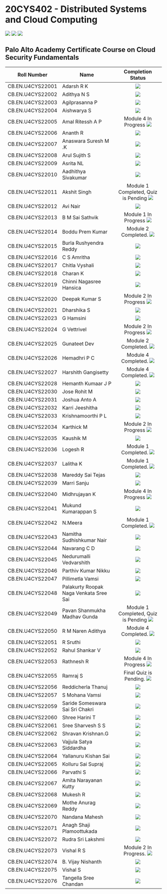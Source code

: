 # 20CYS402 - Distributed Systems and Cloud Computing
![](https://img.shields.io/badge/Batch-22CYS-lightgreen) ![](https://img.shields.io/badge/UG-blue) ![](https://img.shields.io/badge/Subject-DSCC-blue) <br/>

## Palo Alto Academy Certificate Course on Cloud Security Fundamentals

| Roll Number         | Name                                      | 			Completion Status		    |
|:-------------------:|-------------------------------------------|:-----------------------------:|
| CB.EN.U4CYS22001    | Adarsh R K                                | [![](https://img.shields.io/badge/-Completed-gold)](Palo_Alto_Course_Certificates/CB.EN.U4CYS22001.pdf) |
| CB.EN.U4CYS22002    | Adithya N S                               | [![](https://img.shields.io/badge/-Completed-gold)](Palo_Alto_Course_Certificates/CB.EN.U4CYS22002.pdf) |
| CB.EN.U4CYS22003    | Agilprasanna P                            | [![](https://img.shields.io/badge/-Completed-gold)](Palo_Alto_Course_Certificates/CB.EN.U4CYS22003.pdf) |
| CB.EN.U4CYS22004    | Aishwarya S                               | [![](https://img.shields.io/badge/-Completed-gold)](Palo_Alto_Course_Certificates/CB.EN.U4CYS22004.pdf) |
| CB.EN.U4CYS22005    | Amal Ritessh A P                          | Module 4 In Progress [![](https://img.shields.io/badge/-Date-)]() |
| CB.EN.U4CYS22006    | Ananth R                                  | [![](https://img.shields.io/badge/-Completed-gold)](Palo_Alto_Course_Certificates/CB.EN.U4CYS22006.pdf) |
| CB.EN.U4CYS22007    | Anaswara Suresh M .K                      | [![](https://img.shields.io/badge/-Completed-gold)](Palo_Alto_Course_Certificates/CB.EN.U4CYS22007.pdf) |
| CB.EN.U4CYS22008    | Arul Sujith S                             | [![](https://img.shields.io/badge/-Completed-gold)](Palo_Alto_Course_Certificates/CB.EN.U4CYS22008.pdf) |
| CB.EN.U4CYS22009    | Asrita NL                                 | [![](https://img.shields.io/badge/-Completed-gold)](Palo_Alto_Course_Certificates/CB.EN.U4CYS22009.pdf) |
| CB.EN.U4CYS22010    | Aadhithya Sivakumar                       | [![](https://img.shields.io/badge/-Completed-gold)](Palo_Alto_Course_Certificates/CB.EN.U4CYS22010.pdf) |
| CB.EN.U4CYS22011    | Akshit Singh                              | Module 1 Completed, Quiz is Pending [![](https://img.shields.io/badge/-Date-)]() |
| CB.EN.U4CYS22012    | Avi Nair                                  | [![](https://img.shields.io/badge/-Completed-gold)](Palo_Alto_Course_Certificates/CB.EN.U4CYS22012.pdf) |
| CB.EN.U4CYS22013    | B M Sai Sathvik                           | Module 1 In Progress [![](https://img.shields.io/badge/-Date-)]() |
| CB.EN.U4CYS22014    | Boddu Prem Kumar                          | Module 2 Completed. [![](https://img.shields.io/badge/-Date-)]() |
| CB.EN.U4CYS22015    | Burla Rushyendra Reddy                    | [![](https://img.shields.io/badge/-Completed-gold)](Palo_Alto_Course_Certificates/CB.EN.U4CYS22015.pdf) |
| CB.EN.U4CYS22016    | C S Amritha                               | [![](https://img.shields.io/badge/-Completed-gold)](Palo_Alto_Course_Certificates/CB.EN.U4CYS22016.pdf) |
| CB.EN.U4CYS22017    | Chitla Vyshali                            | [![](https://img.shields.io/badge/-Completed-gold)](Palo_Alto_Course_Certificates/CB.EN.U4CYS22017.pdf) |
| CB.EN.U4CYS22018    | Charan K                                  | [![](https://img.shields.io/badge/-Completed-gold)](Palo_Alto_Course_Certificates/CB.EN.U4CYS22018.pdf) |
| CB.EN.U4CYS22019    | Chinni Nagasree Hansica                   | [![](https://img.shields.io/badge/-Completed-gold)](Palo_Alto_Course_Certificates/CB.EN.U4CYS22019.pdf) |
| CB.EN.U4CYS22020    | Deepak Kumar S                            | Module 2 In Progress [![](https://img.shields.io/badge/-Date-)]() |
| CB.EN.U4CYS22021    | Dharshika S                               | [![](https://img.shields.io/badge/-Completed-gold)](Palo_Alto_Course_Certificates/CB.EN.U4CYS22021.pdf)  |
| CB.EN.U4CYS22023    | G Hamsini                                 | [![](https://img.shields.io/badge/-Completed-gold)](Palo_Alto_Course_Certificates/CB.EN.U4CYS22023.pdf)  |
| CB.EN.U4CYS22024    | G Vettrivel                               | Module 2 In Progress [![](https://img.shields.io/badge/-Date-)]() |
| CB.EN.U4CYS22025    | Gunateet Dev                              | Module 2 Completed. [![](https://img.shields.io/badge/-Date-)]() |
| CB.EN.U4CYS22026    | Hemadhri P C                              | Module 4 Completed. [![](https://img.shields.io/badge/-Date-)]() |
| CB.EN.U4CYS22027    | Harshith Gangisetty                       | Module 4 Completed. [![](https://img.shields.io/badge/-Date-)]() |
| CB.EN.U4CYS22028    | Hemanth Kumaar J P                        | [![](https://img.shields.io/badge/-Completed-gold)](Palo_Alto_Course_Certificates/CB.EN.U4CYS22028.pdf)  |
| CB.EN.U4CYS22030    | Jose Rohit M                              | [![](https://img.shields.io/badge/-Completed-gold)](Palo_Alto_Course_Certificates/CB.EN.U4CYS22030.pdf) |
| CB.EN.U4CYS22031    | Joshua Anto A                             | [![](https://img.shields.io/badge/-Completed-gold)](Palo_Alto_Course_Certificates/CB.EN.U4CYS22031.pdf) |
| CB.EN.U4CYS22032    | Karri Jeeshitha                           | [![](https://img.shields.io/badge/-Completed-gold)](Palo_Alto_Course_Certificates/CB.EN.U4CYS22032.pdf) |
| CB.EN.U4CYS22033    | Krishnamoorthi P L                        | [![](https://img.shields.io/badge/-Completed-gold)](Palo_Alto_Course_Certificates/CB.EN.U4CYS22033.pdf) |
| CB.EN.U4CYS22034    | Karthick M                                | Module 2 In Progress [![](https://img.shields.io/badge/-Date-)]() |
| CB.EN.U4CYS22035    | Kaushik M                                 | [![](https://img.shields.io/badge/-Completed-gold)](Palo_Alto_Course_Certificates/CB.EN.U4CYS22035.pdf) |
| CB.EN.U4CYS22036    | Logesh R                                  | Module 1 Completed. [![](https://img.shields.io/badge/-Date-)]() |
| CB.EN.U4CYS22037    | Lalitha K                                 | Module 1 Completed. [![](https://img.shields.io/badge/-Date-)]() |
| CB.EN.U4CYS22038    | Mareddy Sai Tejas                         | [![](https://img.shields.io/badge/-Completed-gold)](Palo_Alto_Course_Certificates/CB.EN.U4CYS22038.pdf) |
| CB.EN.U4CYS22039    | Marri Sanju                               | [![](https://img.shields.io/badge/-Completed-gold)](Palo_Alto_Course_Certificates/CB.EN.U4CYS22039.pdf) |
| CB.EN.U4CYS22040    | Midhrujayan K                             | Module 4 In Progress [![](https://img.shields.io/badge/-Date-)]() |
| CB.EN.U4CYS22041    | Mukund Kumarappan S                       | [![](https://img.shields.io/badge/-Completed-gold)](Palo_Alto_Course_Certificates/CB.EN.U4CYS22041.pdf) |
| CB.EN.U4CYS22042    | N.Meera                                   | Module 1 Completed. [![](https://img.shields.io/badge/-Date-)]() |
| CB.EN.U4CYS22043    | Namitha Sudhishkumar Nair                 | [![](https://img.shields.io/badge/-Completed-gold)](Palo_Alto_Course_Certificates/CB.EN.U4CYS22043.pdf) |
| CB.EN.U4CYS22044    | Navarang C D                              | [![](https://img.shields.io/badge/-Completed-gold)](Palo_Alto_Course_Certificates/CB.EN.U4CYS22044.pdf) |
| CB.EN.U4CYS22045    | Nedurumalli Vedvarshith                   | [![](https://img.shields.io/badge/-Completed-gold)](Palo_Alto_Course_Certificates/CB.EN.U4CYS22045.pdf) |
| CB.EN.U4CYS22046    | Parthiv Kumar Nikku                       | [![](https://img.shields.io/badge/-Completed-gold)](Palo_Alto_Course_Certificates/CB.EN.U4CYS22046.pdf) |
| CB.EN.U4CYS22047    | Pillimetla Vamsi                          | [![](https://img.shields.io/badge/-Completed-gold)](Palo_Alto_Course_Certificates/CB.EN.U4CYS22047.pdf) |
| CB.EN.U4CYS22048    | Palakurty Roopak Naga Venkata Sree Sai    | [![](https://img.shields.io/badge/-Completed-gold)](Palo_Alto_Course_Certificates/CB.EN.U4CYS22048.pdf) |
| CB.EN.U4CYS22049    | Pavan Shanmukha Madhav Gunda              | Module 1 Completed, Quiz is Pending [![](https://img.shields.io/badge/-Date-)]() |
| CB.EN.U4CYS22050    | R M Naren Adithya                         | Module 4 Completed. [![](https://img.shields.io/badge/-Date-)]() |
| CB.EN.U4CYS22051    | R Sruthi                                  | [![](https://img.shields.io/badge/-Completed-gold)](Palo_Alto_Course_Certificates/CB.EN.U4CYS22051.pdf) |
| CB.EN.U4CYS22052    | Rahul Shankar V                           | [![](https://img.shields.io/badge/-Completed-gold)](Palo_Alto_Course_Certificates/CB.EN.U4CYS22052.pdf) |
| CB.EN.U4CYS22053    | Rathnesh R                                | Module 4 In Progress [![](https://img.shields.io/badge/-Date-)]() |
| CB.EN.U4CYS22055    | Ramraj S                                  | Final Quiz is Pending. [![](https://img.shields.io/badge/-Date-)]() |
| CB.EN.U4CYS22056    | Reddicherla Thanuj                        | [![](https://img.shields.io/badge/-Completed-gold)](Palo_Alto_Course_Certificates/CB.EN.U4CYS22056.pdf) |
| CB.EN.U4CYS22057    | S Mohana Vamsi                            | [![](https://img.shields.io/badge/-Completed-gold)](Palo_Alto_Course_Certificates/CB.EN.U4CYS22057.pdf) |
| CB.EN.U4CYS22059    | Saride Someswara Sai Sri Chakri           | [![](https://img.shields.io/badge/-Date-)]() |
| CB.EN.U4CYS22060    | Shree Harini T                            | [![](https://img.shields.io/badge/-Completed-gold)](Palo_Alto_Course_Certificates/CB.EN.U4CYS22060.pdf) |
| CB.EN.U4CYS22061    | Sree Sharvesh S S                         | [![](https://img.shields.io/badge/-Completed-gold)](Palo_Alto_Course_Certificates/CB.EN.U4CYS22061.pdf) |
| CB.EN.U4CYS22062    | Shravan Krishnan.G                        | [![](https://img.shields.io/badge/-Completed-gold)](Palo_Alto_Course_Certificates/CB.EN.U4CYS22062.pdf) |
| CB.EN.U4CYS22063    | Vajjula Satya Siddardha                   | [![](https://img.shields.io/badge/-Completed-gold)](Palo_Alto_Course_Certificates/CB.EN.U4CYS22063.pdf) |
| CB.EN.U4CYS22064    | Yallanuru Kishan Sai                      | [![](https://img.shields.io/badge/-Completed-gold)](Palo_Alto_Course_Certificates/CB.EN.U4CYS22064.pdf) |
| CB.EN.U4CYS22065    | Kolluru Sai Supraj                        | [![](https://img.shields.io/badge/-Completed-gold)](Palo_Alto_Course_Certificates/CB.EN.U4CYS22065.pdf) |
| CB.EN.U4CYS22066    | Parvathi S                                | [![](https://img.shields.io/badge/-Completed-gold)](Palo_Alto_Course_Certificates/CB.EN.U4CYS22066.pdf) |
| CB.EN.U4CYS22067    | Amita Narayanan Kutty                     | [![](https://img.shields.io/badge/-Completed-gold)](Palo_Alto_Course_Certificates/CB.EN.U4CYS22067.pdf) |
| CB.EN.U4CYS22068    | Mukesh R                                  | [![](https://img.shields.io/badge/-Completed-gold)](Palo_Alto_Course_Certificates/CB.EN.U4CYS22068.pdf) |
| CB.EN.U4CYS22069    | Mothe Anurag Reddy                        | [![](https://img.shields.io/badge/-Completed-gold)](Palo_Alto_Course_Certificates/CB.EN.U4CYS22069.pdf)  |
| CB.EN.U4CYS22070    | Nandana Mahesh                            | [![](https://img.shields.io/badge/-Completed-gold)](Palo_Alto_Course_Certificates/CB.EN.U4CYS22070.pdf)  |
| CB.EN.U4CYS22071    | Anagh Shaji Plamoottukada                 | [![](https://img.shields.io/badge/-Completed-gold)](Palo_Alto_Course_Certificates/CB.EN.U4CYS22071.pdf)  |
| CB.EN.U4CYS22072    | Rudra Sri Lakshmi                         | [![](https://img.shields.io/badge/-Completed-gold)](Palo_Alto_Course_Certificates/CB.EN.U4CYS22072.pdf)  |
| CB.EN.U4CYS22073    | Vishal R S                                | Module 2 In Progress. [![](https://img.shields.io/badge/-Date-)]() |
| CB.EN.U4CYS22074    | B. Vijay Nishanth                         | [![](https://img.shields.io/badge/-Completed-gold)](Palo_Alto_Course_Certificates/CB.EN.U4CYS22074.pdf)  |
| CB.EN.U4CYS22075    | Vishal S                                  | [![](https://img.shields.io/badge/-Completed-gold)](Palo_Alto_Course_Certificates/CB.EN.U4CYS22075.pdf)  |
| CB.EN.U4CYS22076    | Tangella Sree Chandan                     | [![](https://img.shields.io/badge/-Completed-gold)](Palo_Alto_Course_Certificates/CB.EN.U4CYS22076.pdf)  |
